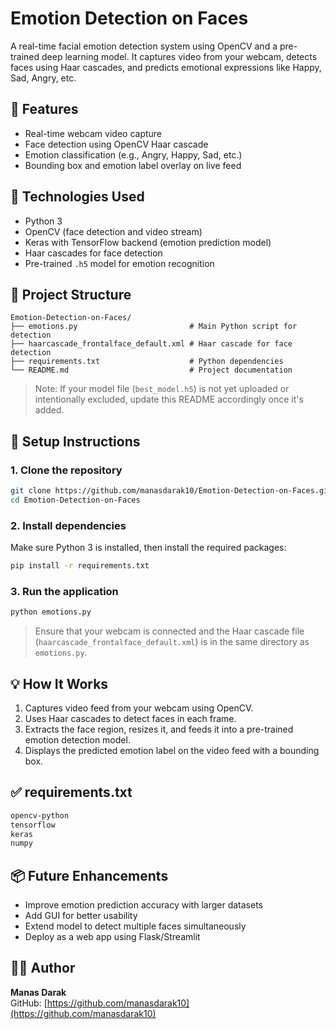 # Emotion Detection on Faces

A real-time facial emotion detection system using OpenCV and a pre-trained deep learning model. It captures video from your webcam, detects faces using Haar cascades, and predicts emotional expressions like Happy, Sad, Angry, etc.

## 🎯 Features

- Real-time webcam video capture
- Face detection using OpenCV Haar cascade
- Emotion classification (e.g., Angry, Happy, Sad, etc.)
- Bounding box and emotion label overlay on live feed

## 🧠 Technologies Used

- Python 3
- OpenCV (face detection and video stream)
- Keras with TensorFlow backend (emotion prediction model)
- Haar cascades for face detection
- Pre-trained `.h5` model for emotion recognition

## 📁 Project Structure

```
Emotion-Detection-on-Faces/
├── emotions.py                         # Main Python script for detection
├── haarcascade_frontalface_default.xml # Haar cascade for face detection
├── requirements.txt                    # Python dependencies
└── README.md                           # Project documentation
```

> Note: If your model file (`best_model.h5`) is not yet uploaded or intentionally excluded, update this README accordingly once it's added.

## 🔧 Setup Instructions

### 1. Clone the repository

```bash
git clone https://github.com/manasdarak10/Emotion-Detection-on-Faces.git
cd Emotion-Detection-on-Faces
```

### 2. Install dependencies

Make sure Python 3 is installed, then install the required packages:

```bash
pip install -r requirements.txt
```

### 3. Run the application

```bash
python emotions.py
```

> Ensure that your webcam is connected and the Haar cascade file (`haarcascade_frontalface_default.xml`) is in the same directory as `emotions.py`.

## 💡 How It Works

1. Captures video feed from your webcam using OpenCV.
2. Uses Haar cascades to detect faces in each frame.
3. Extracts the face region, resizes it, and feeds it into a pre-trained emotion detection model.
4. Displays the predicted emotion label on the video feed with a bounding box.

## ✅ requirements.txt

```txt
opencv-python
tensorflow
keras
numpy
```

## 📦 Future Enhancements

- Improve emotion prediction accuracy with larger datasets
- Add GUI for better usability
- Extend model to detect multiple faces simultaneously
- Deploy as a web app using Flask/Streamlit

## 👨‍💻 Author

**Manas Darak**  
GitHub: [https://github.com/manasdarak10](https://github.com/manasdarak10)
